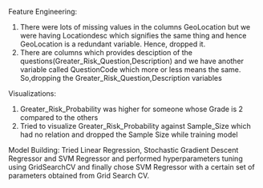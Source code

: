 Feature Engineering:

1. There were lots of missing values in the columns GeoLocation but we were having Locationdesc which signifies the same thing and hence GeoLocation is a redundant variable. Hence, dropped it.
2. There are columns which provides desciption of the questions(Greater_Risk_Question,Description) and we have another variable called QuestionCode which more or less means the same. So,dropping the Greater_Risk_Question,Description variables

Visualizations:
1. Greater_Risk_Probability was higher for someone whose Grade is 2 compared to the others
2. Tried to visualize Greater_Risk_Probability against Sample_Size which had no relation and dropped the Sample Size while training model

Model Building:
Tried Linear Regression, Stochastic Gradient Descent Regressor and SVM Regressor and performed hyperparameters tuning using GridSearchCV and finally chose SVM Regressor with a certain set of parameters obtained from Grid Search CV.
